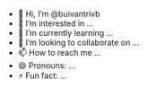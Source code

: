 - 👋 Hi, I’m @buivantrivb
- 👀 I’m interested in ...
- 🌱 I’m currently learning ...
- 💞️ I’m looking to collaborate on ...
- 📫 How to reach me ...
- 😄 Pronouns: ...
- ⚡ Fun fact: ...

<!---
buivantrivb/buivantrivb is a ✨ special ✨ repository because its `README.md` (this file) appears on your GitHub profile.
You can click the Preview link to take a look at your changes.
--->
